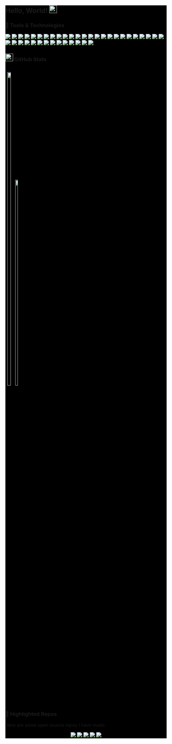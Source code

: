 <div style="background-color: black">

## Hello, World! <img src="https://raw.githubusercontent.com/MartinHeinz/MartinHeinz/master/wave.gif" width="24px">

<!-- <p align='center'>
<a href="https://dev.to/waylonwalker"><img height="30" src="https://raw.githubusercontent.com/WaylonWalker/WaylonWalker/main/icon/dev.png"></a>&nbsp;&nbsp;
<a href="https://twitter.com/_waylonwalker"><img height="30" src="https://github.com/WaylonWalker/WaylonWalker/blob/main/icon/twitter.png?raw=true"></a>&nbsp;&nbsp;
<a href="https://instagram.com/_waylonwalker"><img height="30" src="https://github.com/WaylonWalker/WaylonWalker/blob/main/icon/instagram.jpg?raw=true"></a>&nbsp;&nbsp;
<a href="https://www.buymeacoffee.com/bBdtMQO"><img height="30" src="https://github.com/WaylonWalker/WaylonWalker/blob/main/icon/by-me-a-coffee.png?raw=true"></a>
<a href="https://www.linkedin.com/in/waylonwalker/"><img height="30" src="https://github.com/WaylonWalker/WaylonWalker/blob/main/icon/linkedin.png?raw=true"></a>
</p> -->

### 🔧 Tools & Technologies

<p>

<img src="https://img.shields.io/badge/Code-Python-informational?style=flat&logo=python&logoColor=white&color=olivedrab">

<img src="https://img.shields.io/badge/Code-C/C++-informational?style=flat&logo=C&logoColor=white&color=olivedrab">

<img src="https://img.shields.io/badge/Code-Javascript-informational?style=flat&logo=javascript&logoColor=white&color=olivedrab">

<img src="https://img.shields.io/badge/Code-HTML5-informational?style=flat&logo=html5&logoColor=white&color=olivedrab">

<img src="https://img.shields.io/badge/Code-CSS-informational?style=flat&logo=css3&logoColor=white&color=olivedrab">

<img src="https://img.shields.io/badge/Code-LabVIEW-informational?style=flat&logo=LabVIEW&logoColor=white&color=olivedrab">

<img src="https://img.shields.io/badge/Code-Octave-informational?style=flat&logo=Octave&logoColor=white&color=olivedrab">

<img src="https://img.shields.io/badge/Shell-Bash-informational?style=flat&logo=GNU%20Bash&logoColor=white&color=red">

<img src="https://img.shields.io/badge/Database-MongoDB-informational?style=flat&logo=MongoDB&logoColor=white&color=seagreen">

<img src="https://img.shields.io/badge/Database-MySQL-informational?style=flat&logo=MySQL&logoColor=white&color=seagreen">

<img src="https://img.shields.io/badge/Database-PostgreSQL-informational?style=flat&logo=PostgreSQL&logoColor=white&color=seagreen">

<img src="https://img.shields.io/badge/Database-SQL%20Server-informational?style=flat&logo=Microsoft%20SQL%20Server&logoColor=white&color=seagreen">

<img src="https://img.shields.io/badge/Tool-Django-informational?style=flat&logo=Django&logoColor=white&color=orange">

<img src="https://img.shields.io/badge/Tool-Flask-informational?style=flat&logo=Flask&logoColor=white&color=orange">

<img src="https://img.shields.io/badge/Tool-Node.js-informational?style=flat&logo=Node.JS&logoColor=white&color=orange">

<img src="https://img.shields.io/badge/Tool-Pandas-informational?style=flat&logo=pandas&logoColor=white&color=orange">

<img src="https://img.shields.io/badge/Tool-JQuery-informational?style=flat&logo=jquery&logoColor=white&color=orange">

<img src="https://img.shields.io/badge/Tool-Qt-informational?style=flat&logo=QT&logoColor=white&color=orange">

<img src="https://img.shields.io/badge/Tool-Git-informational?style=flat&logo=git&logoColor=white&color=orange">

<img src="https://img.shields.io/badge/Tool-CMake-informational?style=flat&logo=cmake&logoColor=white&color=orange">

<img src="https://img.shields.io/badge/Tool-Nginx-informational?style=flat&logo=NGINX&logoColor=white&color=orange">

<img src="https://img.shields.io/badge/Tool-Jupyter-informational?style=flat&logo=jupyter&logoColor=white&color=orange">

<img src="https://img.shields.io/badge/Tool-Anaconda-informational?style=flat&logo=Anaconda&logoColor=white&color=orange">

<img src="https://img.shields.io/badge/Tool-Docker-informational?style=flat&logo=docker&logoColor=white&color=orange">

<img src="https://img.shields.io/badge/Cloud-AWS-informational?style=flat&logo=Amazon%20AWS&logoColor=white&color=blue">

<img src="https://img.shields.io/badge/Cloud-Azure-informational?style=flat&logo=microsoft%20azure&logoColor=white&color=blue">

<img src="https://img.shields.io/badge/Cloud-Azure%20DevOps-informational?style=flat&logo=Azure%20DevOps&logoColor=white&color=blue">

<img src="https://img.shields.io/badge/Cloud-Azure%20Pipelines-informational?style=flat&logo=Azure%20Pipelines&logoColor=white&color=blue">

<img src="https://img.shields.io/badge/OS-Linux-informational?style=flat&logo=linux&logoColor=white&color=blue">

<img src="https://img.shields.io/badge/OS-Ubuntu-informational?style=flat&logo=ubuntu&logoColor=white&color=blue">

<img src="https://img.shields.io/badge/OS-RedHat-informational?style=flat&logo=Red%20Hat&logoColor=white&color=blue">

<img src="https://img.shields.io/badge/OS-OpenSUSE-informational?style=flat&logo=openSUSE&logoColor=white&color=blue">

<img src="https://img.shields.io/badge/OS-MacOS%20X-informational?style=flat&logo=apple&logoColor=white&color=blue">

<img src="https://img.shields.io/badge/OS-Windows-informational?style=flat&logo=windows&logoColor=white&color=blue">

<img src="https://img.shields.io/badge/IoT-Raspberry%20Pi-informational?style=flat&logo=raspberry%20pi&logoColor=white&color=darkcyan">

<img src="https://img.shields.io/badge/Published%20To-PyPI-informational?style=flat&logo=PyPI&logoColor=white&color=yellow">

<img src="https://img.shields.io/badge/Published%20To-Read%20The%20Docs-informational?style=flat&logo=Read%20The%20Docs&logoColor=white&color=yellow">

<img src="https://img.shields.io/badge/CI-GitHub%20Actions-informational?style=flat&logo=GitHub%20Actions&logoColor=white&color=yellow">

<img src="https://img.shields.io/badge/CI-Jenkins-informational?style=flat&logo=Jenkins&logoColor=white&color=yellow">

</p>

### <img height=24 src="https://github.githubassets.com/images/modules/logos_page/Octocat.png"> GitHub Stats

<div style="text-align: center; display: inline-block">

<p text-align: center>

<img width=50% src="https://github-readme-stats.vercel.app/api?username=liam-deacon&show_icons=true&theme=dracula&bg_color=222&title_color=090&icon_color=b90&count_private=true">

<img width=40.5% src="https://github-readme-stats.vercel.app/api/top-langs/?username=liam-deacon&theme=dracula&bg_color=222&title_color=090&icon_color=b90&count_private=true&layout=compact">

</p>

</div>

### 👀 Highlighted Repos

Here are some open source repos I have made:

<div style="text-align: center">

<img src="https://github-readme-stats.vercel.app/api/pin/?username=liam-deacon&repo=elemental&theme=dracula&bg_color=222&title_color=090&icon_color=b90&count_private=true&layout=compact">

<img src="https://github-readme-stats.vercel.app/api/pin/?username=liam-deacon&repo=cleed&theme=dracula&bg_color=222&title_color=090&icon_color=b90&count_private=true&layout=compact">

<img src="https://github-readme-stats.vercel.app/api/pin/?username=liam-deacon&repo=metapandas&theme=dracula&bg_color=222&title_color=090&icon_color=b90&count_private=true&layout=compact">

<img src="https://github-readme-stats.vercel.app/api/pin/?username=liam-deacon&repo=phaseshifts&theme=dracula&bg_color=222&title_color=090&icon_color=b90&count_private=true&layout=compact">

<img src="https://github-readme-stats.vercel.app/api/pin/?username=liam-deacon&repo=liam-deacon.github.io&theme=dracula&bg_color=222&title_color=090&icon_color=b90&count_private=true&layout=compact">


</div>


<!--
**Liam-Deacon/Liam-Deacon** is a ✨ _special_ ✨ repository because its `README.md` (this file) appears on your GitHub profile.

Here are some ideas to get you started:

- 🔭 I’m currently working on ...
- 🌱 I’m currently learning ...
- 👯 I’m looking to collaborate on ...
- 🤔 I’m looking for help with ...
- 💬 Ask me about ...
- 📫 How to reach me: ...
- 😄 Pronouns: ...
- ⚡ Fun fact: ...
-->

</div>